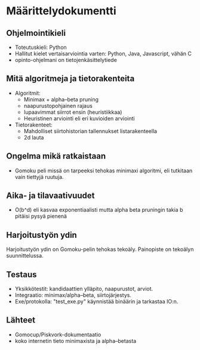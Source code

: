 # Määrittelydokumentti

## Ohjelmointikieli
- Toteutuskieli: Python
- Hallitut kielet vertaisarviointia varten: Python, Java, Javascript, vähän C
- opinto-ohjelmani on tietojenkäsittelytiede

## Mitä algoritmeja ja tietorakenteita
- Algoritmit:
  - Minimax + alpha–beta pruning
  - naapurustopohjainen rajaus
  - lupaavimmat siirrot ensin (heuristiikkaa)
  - Heuristinen arviointi eli eri kuvioiden arviointi
- Tietorakenteet:
  - Mahdolliset siirtohistorian tallennukset listarakenteella
  - 2d lauta

## Ongelma mikä ratkaistaan
- Gomoku peli missä on tarpeeksi tehokas minimaxi algoritmi, eli tutkitaan vain tiettyjä ruutuja.

## Aika- ja tilavaativuudet
- O(b^d) eli kasvaa exponentiaalisti mutta alpha beta pruningin takia b pitäisi pysyä pienenä

## Harjoitustyön ydin
Harjoitustyön ydin on Gomoku-pelin tehokas tekoäly. Painopiste on tekoälyn suunnittelussa.

## Testaus
- Yksikkötestit: kandidaattien ylläpito, naapurustot, arviot.
- Integraatio: minimax/alpha–beta, siirtojärjestys.
- Exe/protokolla: "test_exe.py" käynnistää binäärin ja tarkastaa IO:n.

## Lähteet
- Gomocup/Piskvork-dokumentaatio
- koko internetin tieto minimaxista ja alpha–betasta